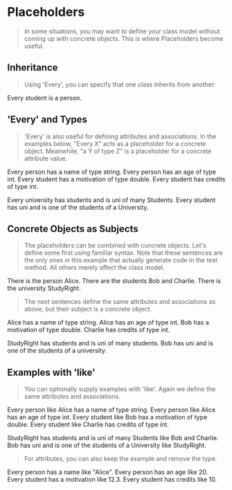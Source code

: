 # Placeholders

> In some situations, you may want to define your class model without coming up with concrete objects.
> This is where Placeholders become useful.

## Inheritance

> Using 'Every', you can specify that one class inherits from another:

Every student is a person.

## 'Every' and Types

> 'Every' is also useful for defining attributes and associations.
> In the examples below, "Every X" acts as a placeholder for a concrete object.
> Meanwhile, "a Y of type Z" is a placeholder for a concrete attribute value.

Every person has a name of type string.
Every person has an age of type int.
Every student has a motivation of type double.
Every student has credits of type int.

Every university has students and is uni of many Students.
Every student has uni and is one of the students of a University.

## Concrete Objects as Subjects

> The placeholders can be combined with concrete objects.
> Let's define some first using familiar syntax.
> Note that these sentences are the only ones in this example
> that actually generate code in the test method.
> All others merely affect the class model.

There is the person Alice.
There are the students Bob and Charlie.
There is the university StudyRight.

> The next sentences define the same attributes and associations as above,
> but their subject is a concrete object.

Alice has a name of type string.
Alice has an age of type int.
Bob has a motivation of type double.
Charlie has credits of type int.

StudyRight has students and is uni of many students.
Bob has uni and is one of the students of a university.

## Examples with 'like'

> You can optionally supply examples with 'like'.
> Again we define the same attributes and associations.

Every person like Alice has a name of type string.
Every person like Alice has an age of type int.
Every student like Bob has a motivation of type double.
Every student like Charlie has credits of type int.

StudyRight has students and is uni of many Students like Bob and Charlie.
Bob has uni and is one of the students of a University like StudyRight.

> For attributes, you can also keep the example and remove the type.

Every person has a name like "Alice".
Every person has an age like 20.
Every student has a motivation like 12.3.
Every student has credits like 10.
